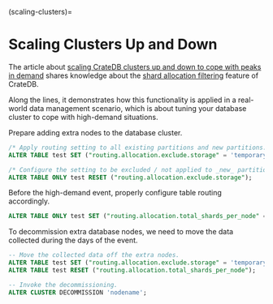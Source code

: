 (scaling-clusters)=

# Scaling Clusters Up and Down

The article about [scaling CrateDB clusters up and down to cope with peaks in
demand] shares knowledge about the [shard allocation filtering] feature of
CrateDB.

Along the lines, it demonstrates how this functionality is applied in a real-
world data management scenario, which is about tuning your database cluster to
cope with high-demand situations.

Prepare adding extra nodes to the database cluster.
```sql
/* Apply routing setting to all existing partitions and new partitions. */
ALTER TABLE test SET ("routing.allocation.exclude.storage" = 'temporarynodes');

/* Configure the setting to be excluded / not applied to _new_ partitions. */
ALTER TABLE ONLY test RESET ("routing.allocation.exclude.storage");
```

Before the high-demand event, properly configure table routing accordingly.
```sql
ALTER TABLE ONLY test SET ("routing.allocation.total_shards_per_node" = 2);
```

To decommission extra database nodes, we need to move the data collected during
the days of the event.
```sql
-- Move the collected data off the extra nodes.
ALTER TABLE test SET ("routing.allocation.exclude.storage" = 'temporarynodes');
ALTER TABLE test RESET ("routing.allocation.total_shards_per_node");

-- Invoke the decommissioning.
ALTER CLUSTER DECOMMISSION 'nodename';
```


[scaling CrateDB clusters up and down to cope with peaks in demand]: https://community.cratedb.com/t/scaling-cratedb-clusters-up-and-down-to-cope-with-peaks-in-demand/1314
[shard allocation filtering]: inv:crate-reference#ddl_shard_allocation
